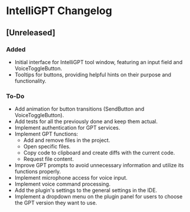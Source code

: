 <!-- Keep a Changelog guide -> https://keepachangelog.com -->

# IntelliGPT Changelog

## [Unreleased]

### Added
- Initial interface for IntelliGPT tool window, featuring an input field and VoiceToggleButton.
- Tooltips for buttons, providing helpful hints on their purpose and functionality.

### To-Do
- Add animation for button transitions (SendButton and VoiceToggleButton).
- Add tests for all the previously done and keep them actual.
- Implement authentication for GPT services.
- Implement GPT functions:
  - Add and remove files in the project.
  - Open specific files.
  - Copy code to clipboard and create diffs with the current code.
  - Request file content.
- Improve GPT prompts to avoid unnecessary information and utilize its functions properly.
- Implement microphone access for voice input.
- Implement voice command processing.
- Add the plugin's settings to the general settings in the IDE.
- Implement a dropdown menu on the plugin panel for users to choose the GPT version they want to use.

